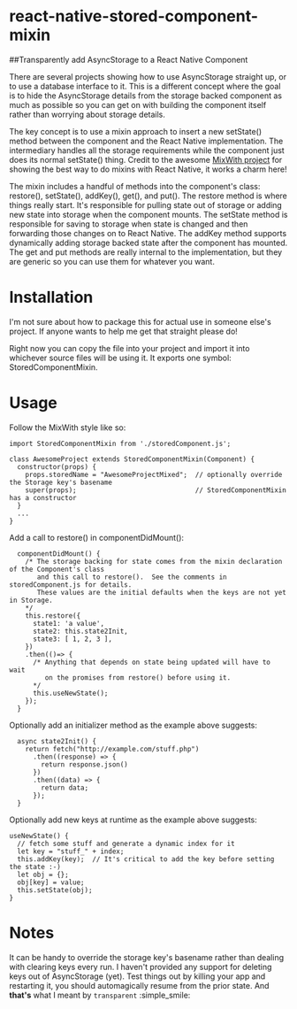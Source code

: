 # react-native-stored-component-mixin
##Transparently add AsyncStorage to a React Native Component

There are several projects showing how to use AsyncStorage straight up, or to use a database interface to it.  This is a different concept where the goal is to hide the AsyncStorage details from the storage backed component as much as possible so you can get on with building the component itself rather than worrying about storage details.

The key concept is to use a mixin approach to insert a new setState() method between the component and the React Native implementation.  The intermediary handles all the storage requirements while the component just does its normal setState() thing.  Credit to the awesome [MixWith project](https://www.npmjs.com/package/mixwith) for showing the best way to do mixins with React Native, it works a charm here!  

The mixin includes a handful of methods into the component's class:  restore(), setState(), addKey(), get(), and put().  The restore method is where things really start.  It's responsible for pulling state out of storage or adding new state into storage when the component mounts.  The setState method is responsible for saving to storage when state is changed and then forwarding those changes on to React Native.  The addKey method supports dynamically adding storage backed state after the component has mounted.  The get and put methods are really internal to the implementation, but they are generic so you can use them for whatever you want.

# Installation 
I'm not sure about how to package this for actual use in someone else's project.  If anyone wants to help me get that straight please do!

Right now you can copy the file into your project and import it into whichever source files will be using it.  It exports one symbol: StoredComponentMixin.

# Usage
Follow the MixWith style like so:
```
import StoredComponentMixin from './storedComponent.js';
 
class AwesomeProject extends StoredComponentMixin(Component) {
  constructor(props) {
    props.storedName = "AwesomeProjectMixed";  // optionally override the Storage key's basename
    super(props);                              // StoredComponentMixin has a constructor
  }
  ...
}
```
Add a call to restore() in componentDidMount():
```
  componentDidMount() {
    /* The storage backing for state comes from the mixin declaration of the Component's class
       and this call to restore().  See the comments in storedComponent.js for details.
       These values are the initial defaults when the keys are not yet in Storage.
    */
    this.restore({
      state1: 'a value',
      state2: this.state2Init,
      state3: [ 1, 2, 3 ],
    })
    .then(()=> {
      /* Anything that depends on state being updated will have to wait
         on the promises from restore() before using it.
      */
      this.useNewState();
    });
  }
```
Optionally add an initializer method as the example above suggests:
```
  async state2Init() {
    return fetch("http://example.com/stuff.php")
      .then((response) => {
        return response.json()
      })
      .then((data) => {
        return data;
      });
  }

```
Optionally add new keys at runtime as the example above suggests:
```
useNewState() {
  // fetch some stuff and generate a dynamic index for it
  let key = "stuff_" + index;
  this.addKey(key);  // It's critical to add the key before setting the state :-)
  let obj = {};
  obj[key] = value;
  this.setState(obj);
}
```
# Notes
It can be handy to override the storage key's basename rather than dealing with clearing keys every run.  I haven't provided any support for deleting keys out of AsyncStorage (yet).  Test things out by killing your app and restarting it, you should automagically resume from the prior state.  And **that's** what I meant by `transparent` :simple_smile:
